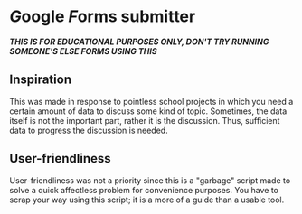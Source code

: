 # *G*oogle *F*orms submitter
***THIS IS FOR EDUCATIONAL PURPOSES ONLY, DON'T TRY RUNNING SOMEONE'S ELSE FORMS
USING THIS***

## Inspiration

This was made in response to pointless school projects in which you need a
certain amount of data to discuss some kind of topic. Sometimes, the data itself
is not the important part, rather it is the discussion. Thus, sufficient data to
progress the discussion is needed.

## User-friendliness

User-friendliness was not a priority since this is a "garbage" script made to
solve a quick affectless problem for convenience purposes. You have to scrap
your way using this script; it is a more of a guide than a usable tool.
